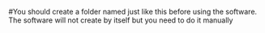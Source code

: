 #You should create a folder named just like this before using the software. The software will not create by itself but you need to do it manually
